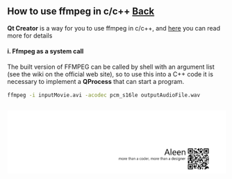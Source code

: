 ## How to use ffmpeg in c/c++ [Back](./qa.md)

**Qt Creator** is a way for you to use ffmpeg in c/c++, and [here](http://infernusweb.altervista.org/wp/download/HMI/UsingFFMPEGinCwithQtCreator.pdf) you can read more for details

#### i. Ffmpeg as a system call

The built version of FFMPEG can be called by shell with an argument list (see the wiki on the
official web site), so to use this into a C++ code it is necessary to implement a **QProcess** that can start a program.

```bash
ffmpeg -i inputMovie.avi -acodec pcm_s16le outputAudioFile.wav
```

```cpp

```

<a href="http://aleen42.github.io/" target="_blank" ><img src="./../pic/tail.gif"></a>
